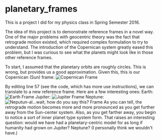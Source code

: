 # planetary_frames
This is a project I did for my physics class in Spring Semester 2016.

The idea of this project is to demonstrate reference frames in a novel way. One of the major problems with geocentric theory was the fact that retrograde motion existed, which required complex formulation to try to understand. The introduction of the Copernican system greatly eased this problem, but I was curious to see what the planets might look like in those other reference frames.

To start, I assumed that the planetary orbits are roughly circles. This is wrong, but provides us a good approximation. Given this, this is our Copernican (Sun) frame:
![Copernican Frame](http://i.imgur.com/rwfFqLr.png)

By editing line 57 (see the code, which has more use instructions), we can translate to a new reference frame. Here are a few interesting ones:
Earth:
![Earth Frame](http://i.imgur.com/T2XaJ4O.png)
Jupiter:
![Jupiter Frame](http://i.imgur.com/1OmvZEI.png)
Neptune:
![Neputun-al...wait, how do you say this? Frame](http://i.imgur.com/89cWMF2.png)
As you can tell, the retrograde motion becomes more and more pronounced as you get further away from the Sun-center system.
Also, as you get farther away, you begin to notice a sort of inner planet type system form. That raises an interesting question: would we have had a planetary-centric model for as long if humanity had grown on Jupiter? Neptune? (I personally think we wouldn't have.)
